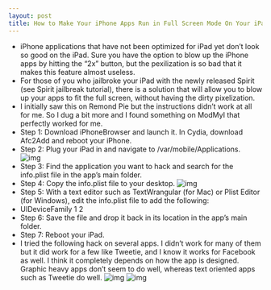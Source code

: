 ```yaml
---
layout: post
title: How to Make Your iPhone Apps Run in Full Screen Mode On Your iPad
---
```

* iPhone applications that have not been optimized for iPad yet don’t look so good on the iPad. Sure you have the option to blow up the iPhone apps by hitting the “2x” button, but the pexilization is so bad that it makes this feature almost useless.
* For those of you who jailbroke your iPad with the newly released Spirit (see Spirit jailbreak tutorial), there is a solution that will allow you to blow up your apps to fit the full screen, without having the dirty pixelization.
* I initially saw this on Remond Pie but the instructions didn’t work at all for me. So I dug a bit more and I found something on ModMyI that perfectly worked for me.
* Step 1: Download iPhoneBrowser and launch it. In Cydia, download Afc2Add and reboot your iPhone.
* Step 2: Plug your iPad in and navigate to /var/mobile/Applications.
![img](http://media.idownloadblog.com/wp-content/uploads/2010/05/iphonebrowser-edit.png)
* Step 3: Find the application you want to hack and search for the info.plist file in the app’s main folder.
* Step 4: Copy the info.plist file to your desktop.
![img](http://media.idownloadblog.com/wp-content/uploads/2010/05/plist-edit.png)
* Step 5: With a text editor such as TextWrangular (for Mac) or Plist Editor (for Windows), edit the info.plist file to add the following:
* <key>UIDeviceFamily</key> <array> <integer>1</integer> <integer>2</integer> </array>
* Step 6: Save the file and drop it back in its location in the app’s main folder.
* Step 7: Reboot your iPad.
* I tried the following hack on several apps. I didn’t work for many of them but it did work for a few like Tweetie, and I know it works for Facebook as well. I think it completely depends on how the app is designed. Graphic heavy apps don’t seem to do well, whereas text oriented apps such as Tweetie do well.
![img](http://www.idownloadblog.com/wp-content/uploads/2010/05/ipad-small-screen.PNG)
![img](http://www.idownloadblog.com/wp-content/uploads/2010/05/ipad-full-screen.PNG)


